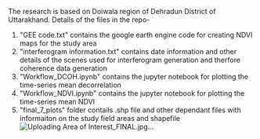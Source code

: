 The research is based on Doiwala region of Dehradun District of Uttarakhand.
Details of the files in the repo-
  1. "GEE code.txt" contains the google earth engine code for creating NDVI maps for the study area
  2. "interferogram information.txt" contains date information and other details of the scenes used for interferogram generation and therfore coherence data generation
  3. "Workflow_DCOH.ipynb" contains the jupyter notebook for plotting the time-series mean decorrelation
  4. "Workflow_NDVI.ipynb" contains the jupyter notebook for plotting the time-series mean NDVI
  5. "final_7_plots" folder contails .shp file and other dependant files with informaiton on the study field areas and shapefile
![Uploading Area of Interest_FINAL.jpg…]()
